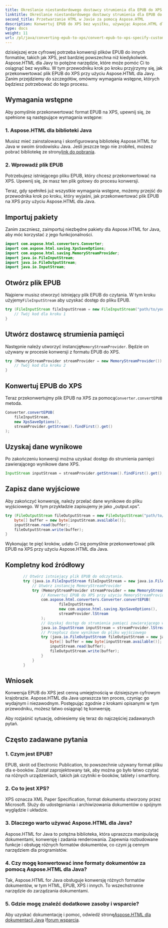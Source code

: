 ```yaml
---
title: Określanie niestandardowego dostawcy strumienia dla EPUB do XPS
linktitle: Określanie niestandardowego dostawcy strumienia dla EPUB do XPS
second_title: Przetwarzanie HTML w Javie za pomocą Aspose.HTML
description: Konwertuj EPUB do XPS bez wysiłku, używając Aspose.HTML dla Java. Postępuj zgodnie z tym przewodnikiem krok po kroku, aby uzyskać bezproblemowy proces konwersji.
type: docs
weight: 11
url: /pl/java/converting-epub-to-xps/convert-epub-to-xps-specify-custom-stream-provider/
---
```

dzisiejszej erze cyfrowej potrzeba konwersji plików EPUB do innych formatów, takich jak XPS, jest bardziej powszechna niż kiedykolwiek. Aspose.HTML dla Javy to potężne narzędzie, które może pomóc Ci to osiągnąć bez wysiłku. W tym przewodniku krok po kroku przyjrzymy się, jak przekonwertować plik EPUB do XPS przy użyciu Aspose.HTML dla Javy. Zanim przejdziemy do szczegółów, omówmy wymagania wstępne, których będziesz potrzebować do tego procesu.

## Wymagania wstępne

Aby pomyślnie przekonwertować format EPUB na XPS, upewnij się, że spełnione są następujące wymagania wstępne:

### 1. Aspose.HTML dla biblioteki Java

 Musisz mieć zainstalowaną i skonfigurowaną bibliotekę Aspose.HTML for Java w swoim środowisku Java. Jeśli jeszcze tego nie zrobiłeś, możesz pobrać bibliotekę ze strony[link do pobrania](https://releases.aspose.com/html/java/).

### 2. Wprowadź plik EPUB

Potrzebujesz istniejącego pliku EPUB, który chcesz przekonwertować na XPS. Upewnij się, że masz ten plik gotowy do procesu konwersji.

Teraz, gdy spełniłeś już wszystkie wymagania wstępne, możemy przejść do przewodnika krok po kroku, który wyjaśni, jak przekonwertować plik EPUB na XPS przy użyciu Aspose.HTML dla Java.

## Importuj pakiety

Zanim zaczniesz, zaimportuj niezbędne pakiety dla Aspose.HTML for Java, aby móc korzystać z jego funkcjonalności.

```java
import com.aspose.html.converters.Converter;
import com.aspose.html.saving.XpsSaveOptions;
import com.aspose.html.saving.MemoryStreamProvider;
import java.io.FileInputStream;
import java.io.FileOutputStream;
import java.io.InputStream;
```

## Otwórz plik EPUB

 Najpierw musisz otworzyć istniejący plik EPUB do czytania. W tym kroku użyjemy`FileInputStream` aby uzyskać dostęp do pliku EPUB.

```java
try (FileInputStream fileInputStream = new FileInputStream("path/to/your/input.epub")) {
    // Twój kod dla kroku 1
}
```

## Utwórz dostawcę strumienia pamięci

 Następnie należy utworzyć instancję`MemoryStreamProvider`. Będzie on używany w procesie konwersji z formatu EPUB do XPS.

```java
try (MemoryStreamProvider streamProvider = new MemoryStreamProvider()) {
    // Twój kod dla kroku 2
}
```

## Konwertuj EPUB do XPS

 Teraz przekonwertujmy plik EPUB na XPS za pomocą`Converter.convertEPUB` metoda.

```java
Converter.convertEPUB(
    fileInputStream,
    new XpsSaveOptions(),
    streamProvider.getStream().findFirst().get()
);
```

## Uzyskaj dane wynikowe

Po zakończeniu konwersji można uzyskać dostęp do strumienia pamięci zawierającego wynikowe dane XPS.

```java
InputStream inputStream = streamProvider.getStream().findFirst().get();
```

## Zapisz dane wyjściowe

Aby zakończyć konwersję, należy przelać dane wynikowe do pliku wyjściowego. W tym przykładzie zapisujemy je jako „output.xps”.

```java
try (FileOutputStream fileOutputStream = new FileOutputStream("path/to/your/output.xps")) {
    byte[] buffer = new byte[inputStream.available()];
    inputStream.read(buffer);
    fileOutputStream.write(buffer);
}
```

Wykonując te pięć kroków, udało Ci się pomyślnie przekonwertować plik EPUB na XPS przy użyciu Aspose.HTML dla Java.

## Kompletny kod źródłowy
```java
        // Otwórz istniejący plik EPUB do odczytania.
        try (java.io.FileInputStream fileInputStream = new java.io.FileInputStream(Resources.input("input.epub"))) {
            // Utwórz instancję MemoryStreamProvider
            try (MemoryStreamProvider streamProvider = new MemoryStreamProvider()) {
                // Konwertuj EPUB do XPS przy użyciu MemoryStreamProvider
                com.aspose.html.converters.Converter.convertEPUB(
                        fileInputStream,
                        new com.aspose.html.saving.XpsSaveOptions(),
                        streamProvider.lStream
                );
                // Uzyskaj dostęp do strumienia pamięci zawierającego wynikowe dane
                java.io.InputStream inputStream = streamProvider.lStream.stream().findFirst().get();
                // Przepłucz dane wynikowe do pliku wyjściowego
                try (java.io.FileOutputStream fileOutputStream = new java.io.FileOutputStream(Resources.output("output.xps"))) {
                    byte[] buffer = new byte[inputStream.available()];
                    inputStream.read(buffer);
                    fileOutputStream.write(buffer);
                }
            }
        }
```

## Wniosek

Konwersja EPUB do XPS jest cenną umiejętnością w dzisiejszym cyfrowym krajobrazie. Aspose.HTML dla Java upraszcza ten proces, czyniąc go wydajnym i niezawodnym. Postępując zgodnie z krokami opisanymi w tym przewodniku, możesz łatwo osiągnąć tę konwersję.

Aby rozjaśnić sytuację, odniesiemy się teraz do najczęściej zadawanych pytań.

## Często zadawane pytania

### 1. Czym jest EPUB?

EPUB, skrót od Electronic Publication, to powszechnie używany format pliku dla e-booków. Został zaprojektowany tak, aby można go było łatwo czytać na różnych urządzeniach, takich jak czytniki e-booków, tablety i smartfony.

### 2. Co to jest XPS?

XPS oznacza XML Paper Specification, format dokumentu stworzony przez Microsoft. Służy do udostępniania i archiwizowania dokumentów o spójnym wyglądzie i układzie.

### 3. Dlaczego warto używać Aspose.HTML dla Java?

Aspose.HTML for Java to potężna biblioteka, która upraszcza manipulację dokumentami, konwersję i zadania renderowania. Zapewnia rozbudowane funkcje i obsługę różnych formatów dokumentów, co czyni ją cennym narzędziem dla programistów.

### 4. Czy mogę konwertować inne formaty dokumentów za pomocą Aspose.HTML dla Java?

Tak, Aspose.HTML for Java obsługuje konwersję różnych formatów dokumentów, w tym HTML, EPUB, XPS i innych. To wszechstronne narzędzie do zarządzania dokumentami.

### 5. Gdzie mogę znaleźć dodatkowe zasoby i wsparcie?

 Aby uzyskać dokumentację i pomoc, odwiedź stronę[Aspose.HTML dla dokumentacji Java](https://reference.aspose.com/html/java/) I[forum wsparcia](https://forum.aspose.com/).


